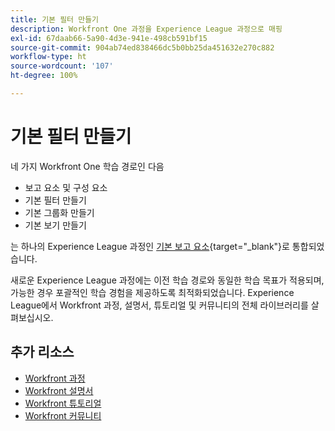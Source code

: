 ```yaml
---
title: 기본 필터 만들기
description: Workfront One 과정을 Experience League 과정으로 매핑
exl-id: 67daab66-5a90-4d3e-941e-498cb591bf15
source-git-commit: 904ab74ed838466dc5b0bb25da451632e270c882
workflow-type: ht
source-wordcount: '107'
ht-degree: 100%

---
```


# 기본 필터 만들기

네 가지 Workfront One 학습 경로인 다음

* 보고 요소 및 구성 요소
* 기본 필터 만들기
* 기본 그룹화 만들기
* 기본 보기 만들기

는 하나의 Experience League 과정인 [기본 보고 요소](https://experienceleague.adobe.com/?recommended=Workfront-U-1-2022.1.reporting){target="_blank"}로 통합되었습니다.

새로운 Experience League 과정에는 이전 학습 경로와 동일한 학습 목표가 적용되며, 가능한 경우 포괄적인 학습 경험을 제공하도록 최적화되었습니다.  Experience League에서 Workfront 과정, 설명서, 튜토리얼 및 커뮤니티의 전체 라이브러리를 살펴보십시오.

## 추가 리소스

* [Workfront 과정](https://experienceleague.adobe.com/?lang=en&amp;Solution=Workfront#courses)
* [Workfront 설명서](https://experienceleague.adobe.com/docs/workfront.html)
* [Workfront 튜토리얼](https://experienceleague.adobe.com/docs/workfront-learn/tutorials-workfront/home.html)
* [Workfront 커뮤니티](https://experienceleaguecommunities.adobe.com/t5/workfront/ct-p/workfront)
